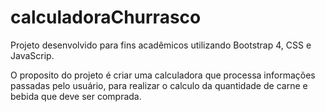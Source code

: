 # calculadoraChurrasco

Projeto desenvolvido para fins acadêmicos utilizando Bootstrap 4, CSS e JavaScrip.

O proposito do projeto é criar uma calculadora que processa informações passadas pelo usuário, para realizar o calculo da quantidade de carne e bebida que deve ser comprada.